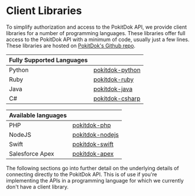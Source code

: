 # Client Libraries
To simplify authorization and access to the PokitDok API, we provide client
libraries for a number of programming languages. These libraries offer full
access to the PokitDok API with a minimum of code, usually just a few lines.
These libraries are hosted on
[PokitDok's Github repo](https://github.com/pokitdok).

| Fully Supported Languages | &nbsp;                                                           |
|:--------------------|:-----------------------------------------------------------------|
| Python              | [pokitdok-python](https://github.com/pokitdok/pokitdok-python)   |
| Ruby                | [pokitdok-ruby](https://github.com/pokitdok/pokitdok-ruby)       |
| Java                | [pokitdok-java](https://github.com/pokitdok/pokitdok-java)       |
| C#                  | [pokitdok-csharp](https://github.com/pokitdok/pokitdok-csharp)   |

| Available languages | &nbsp;                                                           |
|:--------------------|:-----------------------------------------------------------------|
| PHP                 | [pokitdok-php](https://github.com/pokitdok/pokitdok-php)         |
| NodeJS              | [pokitdok-nodejs](https://github.com/pokitdok/pokitdok-nodejs)   |
| Swift               | [pokitdok-swift](https://github.com/pokitdok/pokitdok-swift)     |
| Salesforce Apex     | [pokitdok-apex](https://github.com/pokitdok/pokitdok-apex)       |

The following sections go into further detail on the underlying details of
connecting directly to the PokitDok API. This is of use if you're implementing
the APIs in a programming language for which we currently don't have a client
library.
